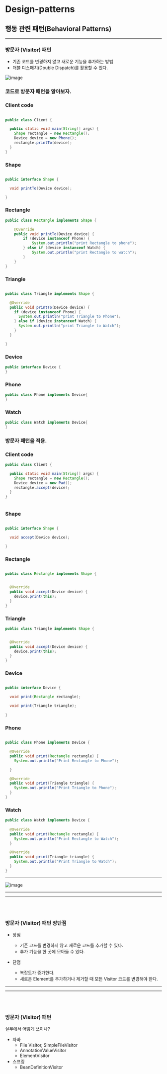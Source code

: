 # Design-patterns
## 행동 관련 패턴(Behavioral Patterns)

---
### 방문자 (Visitor) 패턴
* 기존 코드를 변경하지 않고 새로운 기능을 추가하는 방법
* 더블 디스패치(Double Dispatch)를 활용할 수 있다.

![image](https://user-images.githubusercontent.com/60100532/205222656-6b2baea6-a70c-4d2b-ae0d-d20fde93a425.png)

### 코드로 방문자 패턴을 알아보자.
 
### Client code

```java

public class Client {

  public static void main(String[] args) {
    Shape rectangle = new Rectangle();
    Device device = new Phone();
    rectangle.printTo(device);
  }
}


```

### Shape
```java

public interface Shape {

  void printTo(Device device);

}
```
 
### Rectangle
```java
public class Rectangle implements Shape {

    @Override
    public void printTo(Device device) {
        if (device instanceof Phone) {
            System.out.println("print Rectangle to phone");
        } else if (device instanceof Watch) {
            System.out.println("print Rectangle to watch");
        }
    }
}

```
### Triangle
```java

public class Triangle implements Shape {

  @Override
  public void printTo(Device device) {
    if (device instanceof Phone) {
      System.out.println("print Triangle to Phone");
    } else if (device instanceof Watch) {
      System.out.println("print Triangle to Watch");
    }
  }

}
```

### Device
```java
public interface Device {
}

```

### Phone
```java
public class Phone implements Device{
}

```

### Watch
```java
public class Watch implements Device{
}

```



### 방문자 패턴을 적용.

### Client code

```java
public class Client {

  public static void main(String[] args) {
    Shape rectangle = new Rectangle();
    Device device = new Pad();
    rectangle.accept(device);
  }
}



```

### Shape
```java

public interface Shape {

  void accept(Device device);

}

```

### Rectangle
```java

public class Rectangle implements Shape {


  @Override
  public void accept(Device device) {
    device.print(this);
  }
}


```
### Triangle
```java
public class Triangle implements Shape {


  @Override
  public void accept(Device device) {
    device.print(this);
  }
}

```

### Device
```java

public interface Device {

  void print(Rectangle rectangle);

  void print(Triangle triangle);
 
}

```

### Phone
```java

public class Phone implements Device {

  @Override
  public void print(Rectangle rectangle) {
    System.out.println("Print Rectangle to Phone");

  }

  @Override
  public void print(Triangle triangle) {
    System.out.println("Print Triangle to Phone");
  }
}


```

### Watch
```java
public class Watch implements Device {
	
  @Override
  public void print(Rectangle rectangle) {
    System.out.println("Print Rectangle to Watch");
  }

  @Override
  public void print(Triangle triangle) {
    System.out.println("Print Triangle to Watch");
  }
}

```



---
![image](https://user-images.githubusercontent.com/60100532/205217644-101598df-4405-48ef-b1be-c7ba235cd7e0.png)
___
___

<br/> 

<br/> 

### 방문자 (Visitor) 패턴 장단점
* 장점
    * 기존 코드를 변경하지 않고 새로운 코드를 추가할 수 있다.
    * 추가 기능을 한 곳에 모아둘 수 있다.

* 단점
    * 복잡도가 증가한다.
    * 새로운 Element를 추가하거나 제거할 때 모든 Visitor 코드를 변경해야 한다.


___
___

<br/> 

<br/> 

### 방문자 (Visitor) 패턴
실무에서 어떻게 쓰이나?

* 자바
  * File Visitor, SimpleFileVisitor
  * AnnotationValueVisitor
  * ElementVisitor
* 스프링
  * BeanDefinitionVisitor
  

 